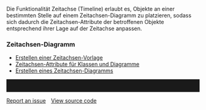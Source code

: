 

Die Funktionalität Zeitachse (Timeline) erlaubt es, Objekte an einer
bestimmten Stelle auf einem Zeitachsen-Diagramm zu platzieren, sodass
sich dadurch die Zeitachsen-Attribute der betroffenen Objekte
entsprechend ihrer Lage auf der Zeitachse anpassen.

### Zeitachsen-Diagramm

-   [Erstellen einer Zeitachsen-Vorlage](erstellen-einer-zeitachsen-vorlage)
-   [Zeitachsen-Attribute für Klassen und Diagramme](zeitachsen-attribute-fuer-klassen-und-diagramme)
-   [Erstellen eines Zeitachsen-Diagramms](erstellen-eines-zeitachsen-diagramms)

<hr style="padding-top:2rem" />
<a href="https://github.com/process4/docs/issues" target="_blank" class="bgw btn btn-primary btn-lg shadow-sm">Report an issue</a>
<a href="https://github.com/process4/docs" target="_blank" class="bgw btn btn-primary btn-lg shadow-sm" style="margin-left:10px;">View source code</a>